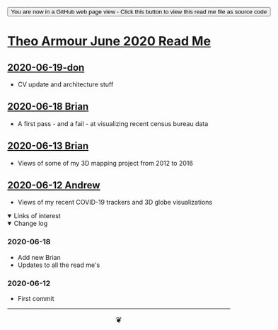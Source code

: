﻿<span style=display:none; >[You are now in a GitHub source code view - click this link to view Read Me file as a web page]( https://theo-armour.github.io/2020/journal/06/  "View file as a web page." ) </span>

<div><input type=button onclick=window.location.href="https://github.com/theo-armour/2020/tree/master/journal/06/";
value='You are now in a GitHub web page view - Click this button to view this read me file as source code' ></div>


# [Theo Armour June 2020 Read Me]( ./index.html )

## [2020-06-19-don]( https://theo-armour.github.io/2020/journal/06/index.html#2020-06-19-don.md )

* CV update and architecture stuff

## [2020-06-18 Brian]( https://theo-armour.github.io/2020/journal/06/2020-06-18-brian/readme.html )

* A first pass - and a fail - at visualizing recent census bureau data


## [2020-06-13 Brian]( https://theo-armour.github.io/2020/journal/06/index.html#2020-06-13-brian.md )

* Views of some of my 3D mapping project from 2012 to 2016


## [2020-06-12 Andrew]( https://theo-armour.github.io/2020/journal/06/index.html#2020-06-12-andrew.md )

* Views of my recent COVID-19 trackers and 3D globe visualizations


<!--
<iframe src=https://theo-armour.github.io/2020/xxxxx eight=500px ></iframe>
_basic-html.html_

### Full Screen: [ZZZZZ]( https://theo-armour.github.io/2020/xxxxx .html )


<details open >
<summary>Concept</summary>


</details>

<details open >
<summary>To do and wish list </summary>


</details>

<details open >
<summary>Issues </summary>


</details>


<details open >
<summary> Things you can do using this script</summary>

* Click the GitHub Octocat icon to view or edit the source code on GitHub
* Click on title to reload the page
* Press Control-U/Command-Option-U to view the source code
* Press Control-Shift-J/Command-Option-J to see if the JavaScript console reports any errors

</details>
-->

<details open >
<summary>Links of interest</summary>


</details>

<details open >
<summary>Change log </summary>

### 2020-06-18 

* Add new Brian
* Updates to all the read me's

### 2020-06-12

* First commit

</details>

***

<center title="hello!" ><a href=javascript:window.scrollTo(0,0); style=font-size:2ch;text-decoration:none; > ❦ </a></center>
